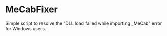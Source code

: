 # MeCabFixer
Simple script to resolve the "DLL load failed while importing _MeCab" error for Windows users.
